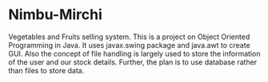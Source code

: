 # Nimbu-Mirchi
Vegetables and Fruits selling system.
This is a project on Object Oriented Programming in Java.
It uses javax.swing package and java.awt to create GUI.
Also the concept of file handling is largely used to store the information of the user and our stock details.
Further, the plan is to use database rather than files to store data.
